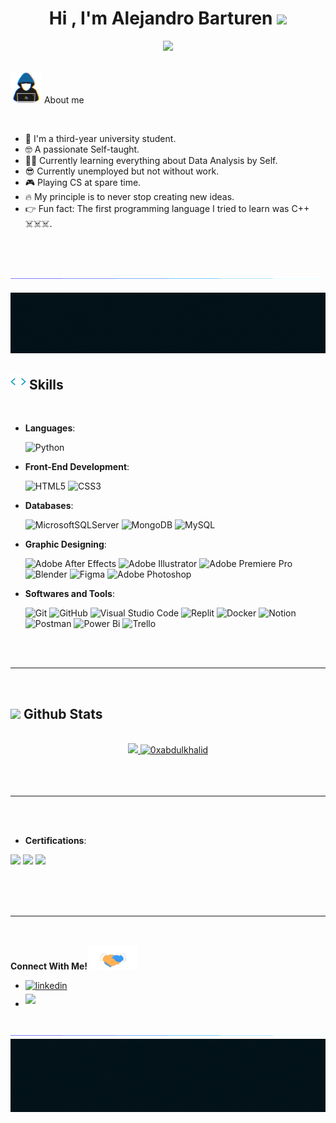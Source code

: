  <h1 align="center"><b>Hi , I'm Alejandro Barturen </b><img src="https://media.giphy.com/media/hvRJCLFzcasrR4ia7z/giphy.gif" width="35"></h1>
 
<p align="center">
 <a href="https://readme-typing-svg.herokuapp.com"><img src="https://readme-typing-svg.herokuapp.com?font=Time+New+Roman&color=cyan&size=25&center=true&vCenter=true&width=600&height=100&lines=Alejandro+Nicolas+Barturen+Guzman..;Software+Engineer+Student;Back-end+Newbie;Active+Learner;Excited+to+learn+new+stuffs,;And+work+with+you..<3"></a>
</p>
<br>
<picture><img src = "https://github.com/Bardr0/Bardr0/blob/main/imgs/about_me.gif" width = 50px></picture> About me

<picture> <img align="right" src=" " width = 250px></picture>

<br>

- 🏫 I'm a third-year university student.
- 🤓 A passionate Self-taught.  
- 🧑‍🏫 Currently learning everything about Data Analysis by Self.
- 😎 Currently unemployed but not without work.
- 🎮 Playing CS at spare time.
- 🔥 My principle is to never stop creating new ideas.
- 👉 Fun fact: The first programming language I tried to learn was C++ ☠️☠️☠️.

<br><br>

<img src="https://github.com/Bardr0/Bardr0/blob/main/imgs/115834477-dbab4500-a447-11eb-908a-139a6edaec5c.gif"><br><br>
<img src="https://github.com/Bardr0/Bardr0/blob/main/imgs/banner-header.gif">

## <img src="https://github.com/Bardr0/Bardr0/blob/main/imgs/QssGEmpkyEOhBCb7e1.gif" width ="25"><b> Skills</b>
<br>

<p align="center">

- **Languages**:

  ![Python](https://img.shields.io/badge/python-3670A0?style=for-the-badge&logo=python&logoColor=ffdd54)

- **Front-End Development**:

  ![HTML5](https://img.shields.io/badge/html5-%23E34F26.svg?style=for-the-badge&logo=html5&logoColor=white)
  ![CSS3](https://img.shields.io/badge/css3-%231572B6.svg?style=for-the-badge&logo=css3&logoColor=white)

- **Databases**:

  ![MicrosoftSQLServer](https://img.shields.io/badge/Microsoft%20SQL%20Server-CC2927?style=for-the-badge&logo=microsoft%20sql%20server&logoColor=white)
  ![MongoDB](https://img.shields.io/badge/MongoDB-%234ea94b.svg?style=for-the-badge&logo=mongodb&logoColor=white)
  ![MySQL](https://img.shields.io/badge/mysql-4479A1.svg?style=for-the-badge&logo=mysql&logoColor=white)
 
- **Graphic Designing**:

  ![Adobe After Effects](https://img.shields.io/badge/Adobe%20After%20Effects-9999FF.svg?style=for-the-badge&logo=Adobe%20After%20Effects&logoColor=white)
  ![Adobe Illustrator](https://img.shields.io/badge/adobe%20illustrator-%23FF9A00.svg?style=for-the-badge&logo=adobe%20illustrator&logoColor=white)
  ![Adobe Premiere Pro](https://img.shields.io/badge/Adobe%20Premiere%20Pro-9999FF.svg?style=for-the-badge&logo=Adobe%20Premiere%20Pro&logoColor=white)
  ![Blender](https://img.shields.io/badge/blender-%23F5792A.svg?style=for-the-badge&logo=blender&logoColor=white)
  ![Figma](https://img.shields.io/badge/figma-%23F24E1E.svg?style=for-the-badge&logo=figma&logoColor=white)
  ![Adobe Photoshop](https://img.shields.io/badge/adobe%20photoshop-%2331A8FF.svg?style=for-the-badge&logo=adobe%20photoshop&logoColor=white)
  
- **Softwares and Tools**:

  ![Git](https://img.shields.io/badge/git-%23F05033.svg?style=for-the-badge&logo=git&logoColor=white)
  ![GitHub](https://img.shields.io/badge/github-%23121011.svg?style=for-the-badge&logo=github&logoColor=white)
  ![Visual Studio Code](https://img.shields.io/badge/Visual%20Studio%20Code-0078d7.svg?style=for-the-badge&logo=visual-studio-code&logoColor=white)
  ![Replit](https://img.shields.io/badge/Replit-DD1200?style=for-the-badge&logo=Replit&logoColor=white)
  ![Docker](https://img.shields.io/badge/docker-%230db7ed.svg?style=for-the-badge&logo=docker&logoColor=white)
  ![Notion](https://img.shields.io/badge/Notion-%23000000.svg?style=for-the-badge&logo=notion&logoColor=white)
  ![Postman](https://img.shields.io/badge/Postman-FF6C37?style=for-the-badge&logo=postman&logoColor=white)
  ![Power Bi](https://img.shields.io/badge/power_bi-F2C811?style=for-the-badge&logo=powerbi&logoColor=black)
  ![Trello](https://img.shields.io/badge/Trello-%23026AA7.svg?style=for-the-badge&logo=Trello&logoColor=white)
  

 </p>

<br>
<br>

-----

<br>


## <img src="https://media.giphy.com/media/iY8CRBdQXODJSCERIr/giphy.gif" width="35"><b> Github Stats </b>
<br>

<div align="center">

<a href="https://github.com/Bardr0/">
  <img src="https://github-readme-stats.vercel.app/api?username=Bardr0&include_all_commits=true&count_private=true&show_icons=true&line_height=20&title_color=7A7ADB&icon_color=2234AE&text_color=D3D3D3&bg_color=0,000000,130F40" width="450"/>
  <img src="https://github-readme-stats.vercel.app/api/top-langs?username=Bardr0&show_icons=true&locale=en&layout=compact&line_height=20&title_color=7A7ADB&icon_color=2234AE&text_color=D3D3D3&bg_color=0,000000,130F40" width="375"  alt="0xabdulkhalid"/>

</a>
</div>

<br>
<br>
<br>

-----

<br>
<br>


- **Certifications**:

[![](https://img.shields.io/badge/Writing%20and%20Editing-red?style=for-the-badge)](https://github.com/Bardr0/Bardr0/blob/main/imgs/Coursera%20GKT54WTRKPEY.pdf)
[![](https://img.shields.io/badge/SQL%20for%20Data%20Science-blue?style=for-the-badge)](https://github.com/Bardr0/Bardr0/blob/main/imgs/Coursera%20XPG3K9X4VV27.pdf)
[![](https://img.shields.io/badge/SCRUM%20Fundamentals-green?style=for-the-badge)](https://github.com/Bardr0/Bardr0/blob/main/imgs/ScrumFundamentalsCertified-AlejandroBarturen-981277.pdf)
 
 
<br>
<br>
<br>

-----

<br>
<br>
<b>Connect With Me!</b><img src="https://github.com/Bardr0/Bardr0/blob/main/imgs/handshake.gif" width ="80">
<br>
<div align='left'>

<ul>

<li>
<a href="https://linkedin.com/in/alejandro-barturen-060480288" target="_blank">
<img src="https://img.shields.io/badge/linkedin:  Alejandro Barturen-%2300acee.svg?color=405DE6&style=for-the-badge&logo=linkedin&logoColor=white" alt=linkedin style="margin-bottom: 5px;"/>
</a>
</li>

 

<li>
<a href="mailto:alebartureng@gmail.com" target="_blank">
<img src="https://img.shields.io/badge/gmail:  alebartureng-%23EA4335.svg?style=for-the-badge&logo=gmail&logoColor=white" t=mail style="margin-bottom: 5px;" />
</a>
</li>
	
</ul>
</div>

<br>
<img src="https://github.com/Bardr0/Bardr0/blob/main/imgs/115834477-dbab4500-a447-11eb-908a-139a6edaec5c.gif">
<img src="https://github.com/Bardr0/Bardr0/blob/main/imgs/banner-footer.gif">
<br>
<br>
<br>

<div align='center'>

